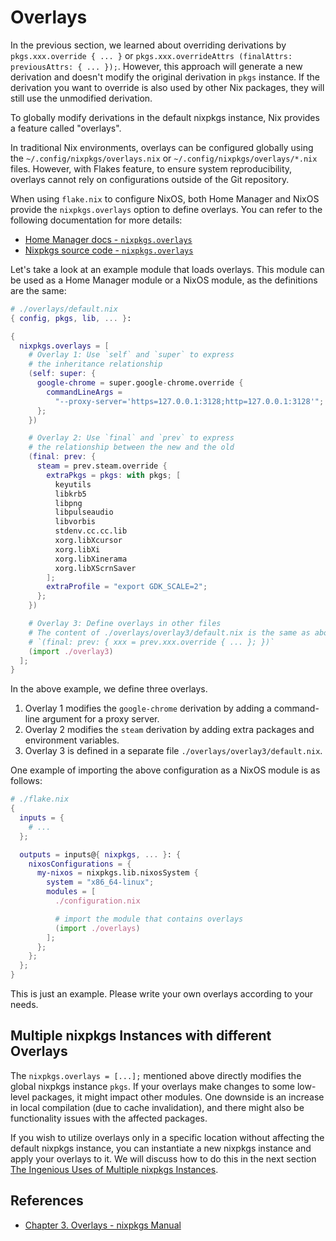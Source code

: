 # Overlays

In the previous section, we learned about overriding derivations by
`pkgs.xxx.override { ... }` or
`pkgs.xxx.overrideAttrs (finalAttrs: previousAttrs: { ... });`. However, this approach
will generate a new derivation and doesn't modify the original derivation in `pkgs`
instance. If the derivation you want to override is also used by other Nix packages, they
will still use the unmodified derivation.

To globally modify derivations in the default nixpkgs instance, Nix provides a feature
called "overlays".

In traditional Nix environments, overlays can be configured globally using the
`~/.config/nixpkgs/overlays.nix` or `~/.config/nixpkgs/overlays/*.nix` files. However,
with Flakes feature, to ensure system reproducibility, overlays cannot rely on
configurations outside of the Git repository.

When using `flake.nix` to configure NixOS, both Home Manager and NixOS provide the
`nixpkgs.overlays` option to define overlays. You can refer to the following documentation
for more details:

- [Home Manager docs - `nixpkgs.overlays`](https://nix-community.github.io/home-manager/options.xhtml#opt-nixpkgs.overlays)
- [Nixpkgs source code - `nixpkgs.overlays`](https://github.com/NixOS/nixpkgs/blob/30d7dd7e7f2cba9c105a6906ae2c9ed419e02f17/nixos/modules/misc/nixpkgs.nix#L169)

Let's take a look at an example module that loads overlays. This module can be used as a
Home Manager module or a NixOS module, as the definitions are the same:

```nix
# ./overlays/default.nix
{ config, pkgs, lib, ... }:

{
  nixpkgs.overlays = [
    # Overlay 1: Use `self` and `super` to express
    # the inheritance relationship
    (self: super: {
      google-chrome = super.google-chrome.override {
        commandLineArgs =
          "--proxy-server='https=127.0.0.1:3128;http=127.0.0.1:3128'";
      };
    })

    # Overlay 2: Use `final` and `prev` to express
    # the relationship between the new and the old
    (final: prev: {
      steam = prev.steam.override {
        extraPkgs = pkgs: with pkgs; [
          keyutils
          libkrb5
          libpng
          libpulseaudio
          libvorbis
          stdenv.cc.cc.lib
          xorg.libXcursor
          xorg.libXi
          xorg.libXinerama
          xorg.libXScrnSaver
        ];
        extraProfile = "export GDK_SCALE=2";
      };
    })

    # Overlay 3: Define overlays in other files
    # The content of ./overlays/overlay3/default.nix is the same as above:
    # `(final: prev: { xxx = prev.xxx.override { ... }; })`
    (import ./overlay3)
  ];
}
```

In the above example, we define three overlays.

1. Overlay 1 modifies the `google-chrome` derivation by adding a command-line argument for
   a proxy server.
2. Overlay 2 modifies the `steam` derivation by adding extra packages and environment
   variables.
3. Overlay 3 is defined in a separate file `./overlays/overlay3/default.nix`.

One example of importing the above configuration as a NixOS module is as follows:

```nix
# ./flake.nix
{
  inputs = {
    # ...
  };

  outputs = inputs@{ nixpkgs, ... }: {
    nixosConfigurations = {
      my-nixos = nixpkgs.lib.nixosSystem {
        system = "x86_64-linux";
        modules = [
          ./configuration.nix

          # import the module that contains overlays
          (import ./overlays)
        ];
      };
    };
  };
}
```

This is just an example. Please write your own overlays according to your needs.

## Multiple nixpkgs Instances with different Overlays

The `nixpkgs.overlays = [...];` mentioned above directly modifies the global nixpkgs
instance `pkgs`. If your overlays make changes to some low-level packages, it might impact
other modules. One downside is an increase in local compilation (due to cache
invalidation), and there might also be functionality issues with the affected packages.

If you wish to utilize overlays only in a specific location without affecting the default
nixpkgs instance, you can instantiate a new nixpkgs instance and apply your overlays to
it. We will discuss how to do this in the next section
[The Ingenious Uses of Multiple nixpkgs Instances](./multiple-nixpkgs.md).

## References

- [Chapter 3. Overlays - nixpkgs Manual](https://nixos.org/manual/nixpkgs/stable/#chap-overlays)
